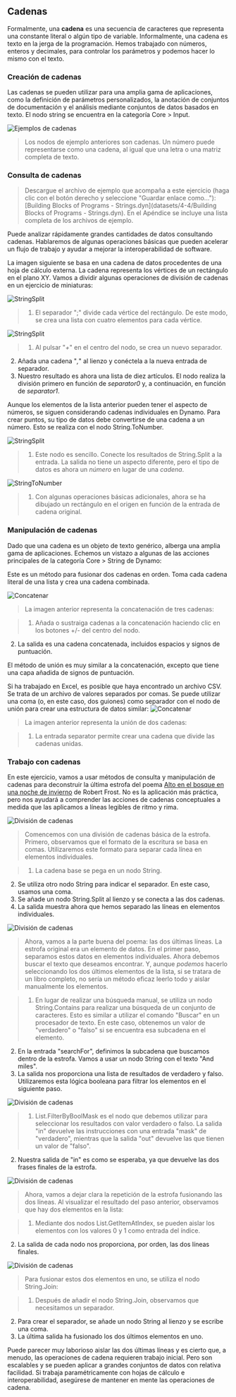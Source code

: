 

## Cadenas

Formalmente, una **cadena** es una secuencia de caracteres que representa una constante literal o algún tipo de variable. Informalmente, una cadena es texto en la jerga de la programación. Hemos trabajado con números, enteros y decimales, para controlar los parámetros y podemos hacer lo mismo con el texto.

### Creación de cadenas

Las cadenas se pueden utilizar para una amplia gama de aplicaciones, como la definición de parámetros personalizados, la anotación de conjuntos de documentación y el análisis mediante conjuntos de datos basados en texto. El nodo string se encuentra en la categoría Core > Input.

![Ejemplos de cadenas](images/4-4/4-4-1-005.jpg)

> Los nodos de ejemplo anteriores son cadenas. Un número puede representarse como una cadena, al igual que una letra o una matriz completa de texto.

### Consulta de cadenas

> Descargue el archivo de ejemplo que acompaña a este ejercicio (haga clic con el botón derecho y seleccione "Guardar enlace como..."): [Building Blocks of Programs - Strings.dyn](datasets/4-4/Building Blocks of Programs - Strings.dyn). En el Apéndice se incluye una lista completa de los archivos de ejemplo.

Puede analizar rápidamente grandes cantidades de datos consultando cadenas. Hablaremos de algunas operaciones básicas que pueden acelerar un flujo de trabajo y ayudar a mejorar la interoperabilidad de software.

La imagen siguiente se basa en una cadena de datos procedentes de una hoja de cálculo externa. La cadena representa los vértices de un rectángulo en el plano XY. Vamos a dividir algunas operaciones de división de cadenas en un ejercicio de miniaturas:

![StringSplit](images/4-4/4-4-1-001.jpg)

> 1. El separador ";" divide cada vértice del rectángulo. De este modo, se crea una lista con cuatro elementos para cada vértice.

![StringSplit](images/4-4/4-4-1-003.jpg)

> 1. Al pulsar "*+*" en el centro del nodo, se crea un nuevo separador.
2. Añada una cadena "*,*" al lienzo y conéctela a la nueva entrada de separador.
3. Nuestro resultado es ahora una lista de diez artículos. El nodo realiza la división primero en función de *separator0* y, a continuación, en función de *separator1*.

Aunque los elementos de la lista anterior pueden tener el aspecto de números, se siguen considerando cadenas individuales en Dynamo. Para crear puntos, su tipo de datos debe convertirse de una cadena a un número. Esto se realiza con el nodo String.ToNumber.

![StringSplit](images/4-4/4-4-1-002.jpg)

> 1. Este nodo es sencillo. Conecte los resultados de String.Split a la entrada. La salida no tiene un aspecto diferente, pero el tipo de datos es ahora un *número* en lugar de una *cadena*.

![StringToNumber](images/4-4/4-4-1-004.jpg)

> 1. Con algunas operaciones básicas adicionales, ahora se ha dibujado un rectángulo en el origen en función de la entrada de cadena original.

### Manipulación de cadenas

Dado que una cadena es un objeto de texto genérico, alberga una amplia gama de aplicaciones. Echemos un vistazo a algunas de las acciones principales de la categoría Core > String de Dynamo:

Este es un método para fusionar dos cadenas en orden. Toma cada cadena literal de una lista y crea una cadena combinada.

![Concatenar](images/4-4/4-4-1-007.jpg)

> La imagen anterior representa la concatenación de tres cadenas:

> 1. Añada o sustraiga cadenas a la concatenación haciendo clic en los botones +/- del centro del nodo.
2. La salida es una cadena concatenada, incluidos espacios y signos de puntuación.

El método de unión es muy similar a la concatenación, excepto que tiene una capa añadida de signos de puntuación.

Si ha trabajado en Excel, es posible que haya encontrado un archivo CSV. Se trata de un archivo de valores separados por comas. Se puede utilizar una coma (o, en este caso, dos guiones) como separador con el nodo de unión para crear una estructura de datos similar: ![Concatenar](images/4-4/4-4-1-006.jpg)

> La imagen anterior representa la unión de dos cadenas:

> 1. La entrada separator permite crear una cadena que divide las cadenas unidas.

### Trabajo con cadenas

En este ejercicio, vamos a usar métodos de consulta y manipulación de cadenas para deconstruir la última estrofa del poema [Alto en el bosque en una noche de invierno](http://www.poetryfoundation.org/poem/171621) de Robert Frost. No es la aplicación más práctica, pero nos ayudará a comprender las acciones de cadenas conceptuales a medida que las aplicamos a líneas legibles de ritmo y rima.

![División de cadenas](images/4-4/4-4-4/00.jpg)

> Comencemos con una división de cadenas básica de la estrofa. Primero, observamos que el formato de la escritura se basa en comas. Utilizaremos este formato para separar cada línea en elementos individuales.

> 1. La cadena base se pega en un nodo String.
2. Se utiliza otro nodo String para indicar el separador. En este caso, usamos una coma.
3. Se añade un nodo String.Split al lienzo y se conecta a las dos cadenas.
4. La salida muestra ahora que hemos separado las líneas en elementos individuales.

![División de cadenas](images/4-4/4-4-4/01.jpg)

> Ahora, vamos a la parte buena del poema: las dos últimas líneas. La estrofa original era un elemento de datos. En el primer paso, separamos estos datos en elementos individuales. Ahora debemos buscar el texto que deseamos encontrar. Y, aunque *podemos* hacerlo seleccionando los dos últimos elementos de la lista, si se tratara de un libro completo, no sería un método eficaz leerlo todo y aislar manualmente los elementos.

> 1. En lugar de realizar una búsqueda manual, se utiliza un nodo String.Contains para realizar una búsqueda de un conjunto de caracteres. Esto es similar a utilizar el comando "Buscar" en un procesador de texto. En este caso, obtenemos un valor de "verdadero" o "falso" si se encuentra esa subcadena en el elemento.
2. En la entrada "searchFor", definimos la subcadena que buscamos dentro de la estrofa. Vamos a usar un nodo String con el texto "And miles".
3. La salida nos proporciona una lista de resultados de verdadero y falso. Utilizaremos esta lógica booleana para filtrar los elementos en el siguiente paso.

![División de cadenas](images/4-4/4-4-4/02.jpg)

> 1. List.FilterByBoolMask es el nodo que debemos utilizar para seleccionar los resultados con valor verdadero o falso. La salida "in" devuelve las instrucciones con una entrada "mask" de "verdadero", mientras que la salida "out" devuelve las que tienen un valor de "falso".
2. Nuestra salida de "in" es como se esperaba, ya que devuelve las dos frases finales de la estrofa.

![División de cadenas](images/4-4/4-4-4/03.jpg)

> Ahora, vamos a dejar clara la repetición de la estrofa fusionando las dos líneas. Al visualizar el resultado del paso anterior, observamos que hay dos elementos en la lista:

> 1. Mediante dos nodos List.GetItemAtIndex, se pueden aislar los elementos con los valores 0 y 1 como entrada del índice.
2. La salida de cada nodo nos proporciona, por orden, las dos líneas finales.

![División de cadenas](images/4-4/4-4-4/04.jpg)

> Para fusionar estos dos elementos en uno, se utiliza el nodo String.Join:

> 1. Después de añadir el nodo String.Join, observamos que necesitamos un separador.
2. Para crear el separador, se añade un nodo String al lienzo y se escribe una coma.
3. La última salida ha fusionado los dos últimos elementos en uno.

Puede parecer muy laborioso aislar las dos últimas líneas y es cierto que, a menudo, las operaciones de cadena requieren trabajo inicial. Pero son escalables y se pueden aplicar a grandes conjuntos de datos con relativa facilidad. Si trabaja paramétricamente con hojas de cálculo e interoperabilidad, asegúrese de mantener en mente las operaciones de cadena.

